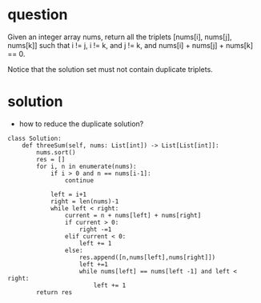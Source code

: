 # question
Given an integer array nums, return all the triplets [nums[i], nums[j], nums[k]] such that i != j, i != k, and j != k, and nums[i] + nums[j] + nums[k] == 0.

Notice that the solution set must not contain duplicate triplets.

# solution #
- how to reduce the duplicate solution?

```
class Solution:
    def threeSum(self, nums: List[int]) -> List[List[int]]:
        nums.sort()
        res = []
        for i, n in enumerate(nums):
            if i > 0 and n == nums[i-1]:
                continue
            
            left = i+1
            right = len(nums)-1
            while left < right:
                current = n + nums[left] + nums[right]
                if current > 0:
                    right -=1
                elif current < 0:
                    left += 1
                else: 
                    res.append([n,nums[left],nums[right]])
                    left +=1
                    while nums[left] == nums[left -1] and left < right:
                        left += 1
        return res

```

